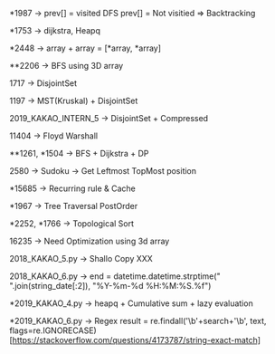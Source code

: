 *1987 -> prev[] = visited DFS prev[] = Not visitied => Backtracking

*1753 -> dijkstra, Heapq

*2448 -> array + array = [*array, *array]

**2206 -> BFS using 3D array

1717 -> DisjointSet

1197 -> MST(Kruskal) + DisjointSet

2019_KAKAO_INTERN_5 -> DisjointSet + Compressed

11404 -> Floyd Warshall 

**1261, *1504 -> BFS + Dijkstra + DP

2580 -> Sudoku -> Get Leftmost TopMost position

*15685 -> Recurring rule & Cache

*1967 -> Tree Traversal PostOrder

*2252, *1766 -> Topological Sort

16235 -> Need Optimization using 3d array

2018_KAKAO_5.py -> Shallo Copy XXX

2018_KAKAO_6.py -> end = datetime.datetime.strptime(" ".join(string_date[:2]), "%Y-%m-%d %H:%M:%S.%f")

*2019_KAKAO_4.py -> heapq + Cumulative sum + lazy evaluation

*2019_KAKAO_6.py -> Regex   result = re.findall('\\b'+search+'\\b', text,  flags=re.IGNORECASE)
[https://stackoverflow.com/questions/4173787/string-exact-match]